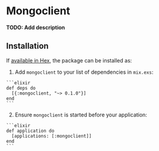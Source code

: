 # Mongoclient

**TODO: Add description**

## Installation

If [available in Hex](https://hex.pm/docs/publish), the package can be installed as:

  1. Add `mongoclient` to your list of dependencies in `mix.exs`:

    ```elixir
    def deps do
      [{:mongoclient, "~> 0.1.0"}]
    end
    ```

  2. Ensure `mongoclient` is started before your application:

    ```elixir
    def application do
      [applications: [:mongoclient]]
    end
    ```

